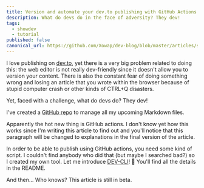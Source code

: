 ```yaml
---
title: Version and automate your dev.to publishing with GitHub Actions
description: What do devs do in the face of adversity? They dev!
tags:
  - showdev
  - tutorial
published: false
canonical_url: https://github.com/Xowap/dev-blog/blob/master/articles/showdev/git_publishing.md
---
```

I love publishing on [dev.to](https://dev.to/), yet there is a very big problem related to doing this: the web editor is not really dev-friendly since it doesn't allow you to version your content. There is also the constant fear of doing something wrong and losing an article that you wrote within the browser because of stupid computer crash or other kinds of CTRL+Q disasters.

Yet, faced with a challenge, what do devs do? They dev!

I've created a [GitHub repo](https://github.com/Xowap/dev-blog) to manage all my upcoming Markdown files.

Apparently the hot new thing is GitHub actions. I don't know yet how this works since I'm writing this article to find out and you'll notice that this paragraph will be changed to explanations in the final version of the article.

In order to be able to publish using GitHub actions, you need some kind of script. I couldn't find anybody who did that (but maybe I searched bad?) so I created my own tool. Let me introduce [DEV-CLI](https://github.com/Xowap/DEV-CLI)! 🎉 You'll find all the details in the README.

And then... Who knows? This article is still in beta.